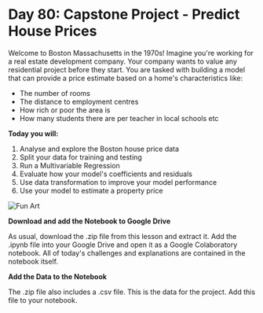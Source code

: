 # Day 80: Capstone Project - Predict House Prices
Welcome to Boston Massachusetts in the 1970s! Imagine you're working for a real estate development company. Your company wants to value any residential project before they start. You are tasked with building a model that can provide a price estimate based on a home's characteristics like:
- The number of rooms
- The distance to employment centres
- How rich or poor the area is
- How many students there are per teacher in local schools etc

**Today you will:**
1. Analyse and explore the Boston house price data
2. Split your data for training and testing
3. Run a Multivariable Regression
4. Evaluate how your model's coefficients and residuals
5. Use data transformation to improve your model performance
6. Use your model to estimate a property price

![Fun Art](https://img-b.udemycdn.com/redactor/raw/article_lecture/2020-10-27_17-08-09-ce4dd069343b280371229afbdcf3cb28.png)

**Download and add the Notebook to Google Drive**

As usual, download the .zip file from this lesson and extract it. Add the .ipynb file into your Google Drive and open it as a Google Colaboratory notebook. All of today's challenges and explanations are contained in the notebook itself. 

**Add the Data to the Notebook**

The .zip file also includes a .csv file. This is the data for the project. Add this file to your notebook.